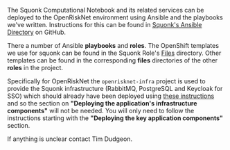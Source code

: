 The Squonk Computational Notebook and its related services can be deployed to the OpenRiskNet environment using Ansible
and the playbooks we've written. Instructions for this can be found in
[Squonk's Ansible Directory](https://github.com/InformaticsMatters/squonk/tree/master/openshift/ansible) on GitHub.

There a number of Ansible **playbooks** and **roles**. The OpenShift templates we use for squonk can be found in the
Squonk Role's [Files](https://github.com/InformaticsMatters/squonk/tree/master/openshift/ansible/roles/squonk/files) directory. Other templates can be found in the corresponding **files** directories of the other **roles** in the project.

Specifically for OpenRiskNet the `openrisknet-infra` project is used to provide the Squonk infrastructure (RabbitMQ, 
PostgreSQL and Keycloak for SSO) which should already have been deployed using 
[these instructions](../openrisknet-infra) and so the section on
**"Deploying the application's infrastructure components"** will not be needed.
You will only need to follow the instructions starting with the
**"Deploying the key application components"** section.

If anything is unclear contact Tim Dudgeon.
